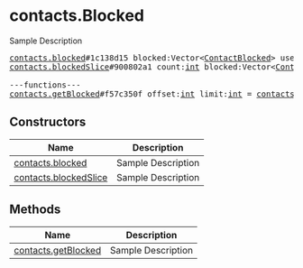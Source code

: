 # contacts.Blocked

Sample Description

<pre>
<a href="../constructor/contacts.blocked">contacts.blocked</a>#1c138d15 blocked:Vector&lt;<a href="../type/ContactBlocked.md">ContactBlocked</a>&gt; users:Vector&lt;<a href="../type/User.md">User</a>&gt; = <a href="../type/contacts.Blocked.md">contacts.Blocked</a>;
<a href="../constructor/contacts.blockedSlice">contacts.blockedSlice</a>#900802a1 count:<a href="../type/int.md">int</a> blocked:Vector&lt;<a href="../type/ContactBlocked.md">ContactBlocked</a>&gt; users:Vector&lt;<a href="../type/User.md">User</a>&gt; = <a href="../type/contacts.Blocked.md">contacts.Blocked</a>;

---functions---
<a href="../method/contacts.getBlocked">contacts.getBlocked</a>#f57c350f offset:<a href="../type/int.md">int</a> limit:<a href="../type/int.md">int</a> = <a href="../type/contacts.Blocked.md">contacts.Blocked</a>;
</pre>

## Constructors

| Name | Description |
|------|-------------|
| [contacts.blocked](../constructor/contacts.blocked.md) | Sample Description |
| [contacts.blockedSlice](../constructor/contacts.blockedSlice.md) | Sample Description |

## Methods

| Name | Description |
|------|-------------|
| [contacts.getBlocked](../method/contacts.getBlocked.md) | Sample Description |
